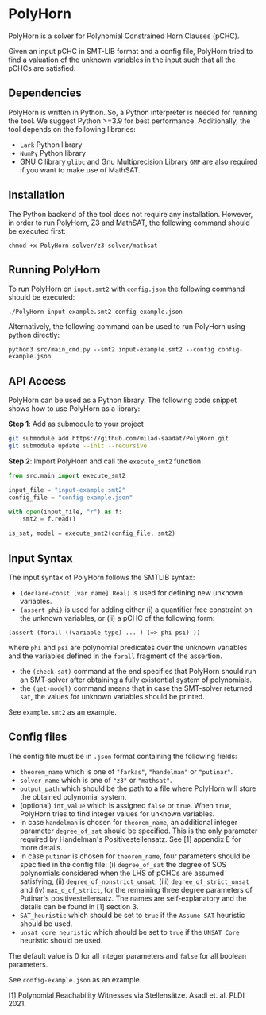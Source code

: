 # PolyHorn

PolyHorn is a solver for Polynomial Constrained Horn Clauses (pCHC). 

Given an input pCHC in SMT-LIB format and a config file, PolyHorn tried to find a valuation of the unknown variables in the input such that all the pCHCs are satisfied. 

## Dependencies

PolyHorn is written in Python. So, a Python interpreter is needed for running the tool. We suggest Python >=3.9 for best performance. Additionally, the tool depends on the following libraries:
 - `Lark` Python library
 - `NumPy` Python library
 - GNU C library `glibc` and Gnu Multiprecision Library `GMP` are also required if you want to make use of MathSAT. 

## Installation

The Python backend of the tool does not require any installation. However, in order to run PolyHorn, Z3 and MathSAT, the following command should be executed first:

```
chmod +x PolyHorn solver/z3 solver/mathsat
```

## Running PolyHorn 

To run PolyHorn on `input.smt2` with `config.json` the following command should be executed:

```
./PolyHorn input-example.smt2 config-example.json
```

Alternatively, the following command can be used to run PolyHorn using python directly:

```
python3 src/main_cmd.py --smt2 input-example.smt2 --config config-example.json
```

## API Access

PolyHorn can be used as a Python library. The following code snippet shows how to use PolyHorn as a library:

**Step 1**: Add as submodule to your project

```bash
git submodule add https://github.com/milad-saadat/PolyHorn.git
git submodule update --init --recursive
```

**Step 2**: Import PolyHorn and call the `execute_smt2` function

```python
from src.main import execute_smt2

input_file = "input-example.smt2"
config_file = "config-example.json"

with open(input_file, "r") as f:
    smt2 = f.read()

is_sat, model = execute_smt2(config_file, smt2)
```

## Input Syntax

The input syntax of PolyHorn follows the SMTLIB syntax:

 - `(declare-const [var name] Real)` is used for defining new unknown variables. 
 - `(assert phi)` is used for adding either (i) a quantifier free constraint on the unknown variables, or (ii) a pCHC of the following form:
 ```
 (assert (forall ((variable type) ... ) (=> phi psi) ))
 ```
 where `phi` and `psi` are polynomial predicates over the unknown variables and the variables defined in the `forall` fragment of the assertion. 
 - the `(check-sat)` command at the end specifies that PolyHorn should run an SMT-solver after obtaining a fully existential system of polynomials. 
 - the `(get-model)` command means that in case the SMT-solver returned `sat`, the values for unknown variables should be printed. 

 See `example.smt2` as an example. 

 ## Config files

 The config file must be in `.json` format containing the following fields:
 - `theorem_name` which is one of `"farkas"`, `"handelman"` or `"putinar"`.
 - `solver_name` which is one of `"z3"` or `"mathsat"`.
 - `output_path` which should be the path to a file where PolyHorn will store the obtained polynomial system. 
 - (optional) `int_value` which is assigned `false` or `true`. When `true`, PolyHorn tries to find integer values for unknown variables. 
 - In case `handelman` is chosen for `theorem_name`, an additional integer parameter `degree_of_sat` should be specified. This is the only parameter required by Handelman's Positivestellensatz. See [1] appendix E for more details.
 - In case `putinar` is chosen for `theorem_name`, four parameters should be specified in the config file: (i) `degree_of_sat` the degree of SOS polynomials considered when the LHS of pCHCs are assumed satisfying, (ii) `degree_of_nonstrict_unsat`, (iii) `degree_of_strict_unsat` and (iv) `max_d_of_strict`, for the remaining three degree parameters of Putinar's positivestellensatz. The names are self-explanatory and the details can be found in [1] section 3.
 - `SAT_heuristic` which should be set to `true` if the `Assume-SAT` heuristic should be used.
 - `unsat_core_heuristic` which should be set to `true` if the `UNSAT Core` heuristic should be used. 

The default value is 0 for all integer parameters and `false` for all boolean parameters. 

See `config-example.json` as an example. 

 [1] Polynomial Reachability Witnesses via Stellensätze. Asadi et. al. PLDI 2021.
